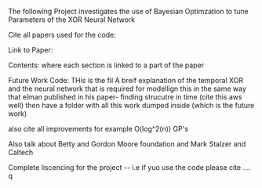 The following Project investigates the use of Bayesian Optimzation to tune Parameters of the XOR Neural Network 

Cite all papers used for the code:

Link to Paper:

Contents: where each section is linked to a part of the paper


Future Work Code: THis is the fil
A breif explanation of the temporal XOR and the neural network that is required for modellign this in the same way that elman  published in his paper- finding strucutre in time (cite this aws well) then have a folder with all this work dumped inside (which is the future work)


also cite all improvements for example O(log^2(n)) GP's


Also talk about Betty and Gordon Moore foundation and Mark Stalzer and Caltech

Complete liscencing for the project -- i.e if yuo use the code please cite ....
q
